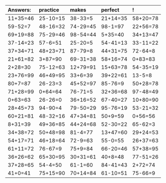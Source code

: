 | Answers: | practice | makes | perfect | ! |
| :--- | :--- | :--- | :--- | :--- |
| 11+35=46 | 25-10=15 | 38-33=5 | 21+14=35 | 58+20=78 | 
| 59-52=7 | 48-16=32 | 74-29=45 | 98-1=97 | 22+56=78 | 
| 69+19=88 | 75-29=46 | 98-54=44 | 5+35=40 | 34+13=47 | 
| 37-14=23 | 57-6=51 | 25-20=5 | 54-41=13 | 33-11=22 | 
| 37+34=71 | 48+23=71 | 87-79=8 | 44+31=75 | 72-64=8 | 
| 21+61=82 | 3+87=90 | 69-31=38 | 58+16=74 | 0+83=83 | 
| 2+28=30 | 75-12=63 | 12+79=91 | 15+63=78 | 54-35=19 | 
| 23+76=99 | 46+49=95 | 33+6=39 | 39+22=61 | 13-5=8 | 
| 80+7=87 | 26-23=3 | 45+52=97 | 85-76=9 | 50+28=78 | 
| 71+28=99 | 0+64=64 | 76-71=5 | 32+36=68 | 97-48=49 | 
| 0+63=63 | 26-26=0 | 36+16=52 | 67-40=27 | 10+80=90 | 
| 28+45=73 | 94-90=4 | 79-50=29 | 95-76=19 | 53-21=32 | 
| 60+21=81 | 48-32=16 | 47+34=81 | 50+9=59 | 0+56=56 | 
| 8+31=39 | 49+36=85 | 44+24=68 | 52-30=22 | 65-62=3 | 
| 34+38=72 | 50+48=98 | 81-4=77 | 13+47=60 | 29+24=53 | 
| 54+17=71 | 46+18=64 | 72-9=63 | 55-0=55 | 26+37=63 | 
| 61+11=72 | 76-67=9 | 75+9=84 | 66-20=46 | 57+38=95 | 
| 36+26=62 | 65+30=95 | 30+31=61 | 40+8=48 | 77-51=26 | 
| 37+28=65 | 54-4=50 | 61-1=60 | 84-41=43 | 2+72=74 | 
| 41+0=41 | 75+15=90 | 70+14=84 | 61-10=51 | 75-66=9 | 
